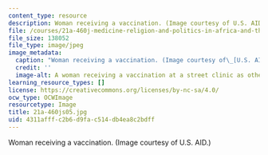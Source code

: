 ```yaml
---
content_type: resource
description: Woman receiving a vaccination. (Image courtesy of U.S. AID.)
file: /courses/21a-460j-medicine-religion-and-politics-in-africa-and-the-african-diaspora-spring-2005/4311afffc2b6d9fac514db4ea8c2bdff_21a-460js05.jpg
file_size: 138052
file_type: image/jpeg
image_metadata:
  caption: "Woman receiving a vaccination. (Image courtesy of\_[U.S. AID](http://www.usaid.gov/).)"
  credit: ''
  image-alt: A woman receiving a vaccination at a street clinic as others watch.
learning_resource_types: []
license: https://creativecommons.org/licenses/by-nc-sa/4.0/
ocw_type: OCWImage
resourcetype: Image
title: 21a-460js05.jpg
uid: 4311afff-c2b6-d9fa-c514-db4ea8c2bdff
---
```

Woman receiving a vaccination. (Image courtesy of U.S. AID.)